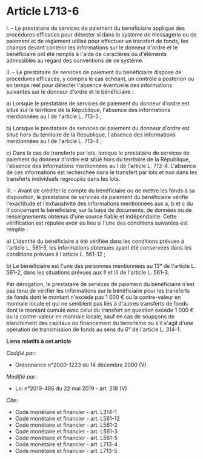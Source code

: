 # Article L713-6

I. – Le prestataire de services de paiement du bénéficiaire applique des procédures efficaces pour détecter si dans le
système de messagerie ou de paiement et de règlement utilisé pour effectuer un transfert de fonds, les champs devant contenir
les informations sur le donneur d'ordre et le bénéficiaire ont été remplis à l'aide de caractères ou d'éléments admissibles
au regard des conventions de ce système.

II. – Le prestataire de services de paiement du bénéficiaire dispose de procédures efficaces, y compris le cas échéant, un
contrôle a posteriori ou en temps réel pour détecter l'absence éventuelle des informations suivantes sur le donneur d'ordre
et le bénéficiaire :

a) Lorsque le prestataire de services de paiement du donneur d'ordre est situé sur le territoire de la République, l'absence
des informations mentionnées au I de l'article L. 713-5 ;

b) Lorsque le prestataire de services de paiement du donneur d'ordre est situé hors du territoire de la République, l'absence
des informations mentionnées au I de l'article L. 713-4 ;

c) Dans le cas de transferts par lots, lorsque le prestataire de services de paiement du donneur d'ordre est situé hors du
territoire de la République, l'absence des informations mentionnées au I de l'article L. 713-4. L'absence de ces informations
est recherchée dans le transfert par lots et non dans les transferts individuels regroupés dans les lots.

III. – Avant de créditer le compte du bénéficiaire ou de mettre les fonds à sa disposition, le prestataire de services de
paiement du bénéficiaire vérifie l'exactitude et l'exhaustivité des informations mentionnées aux a, b et c du II concernant
le bénéficiaire, sur la base de documents, de données ou de renseignements obtenus d'une source fiable et indépendante. Cette
vérification est réputée avoir eu lieu si l'une des conditions suivantes est remplie :

a) L'identité du bénéficiaire a été vérifiée dans les conditions prévues à l'article L. 561-5, les informations obtenues
ayant été conservées dans les conditions prévues à l'article L. 561-12 ;

b) Le bénéficiaire est l'une des personnes mentionnées au 13° de l'article L. 561-2, dans les situations prévues aux II et
III de l'article L. 561-3.

Par dérogation, le prestataire de services de paiement du bénéficiaire n'est pas tenu de vérifier les informations sur le
bénéficiaire pour les transferts de fonds dont le montant n'excède pas 1 000 € ou la contre-valeur en monnaie locale et qui
ne semblent pas liés à d'autres transferts de fonds dont le montant cumulé avec celui du transfert en question excède 1 000 €
ou la contre-valeur en monnaie locale, sauf en cas de soupçons de blanchiment des capitaux ou financement du terrorisme ou
s'il s'agit d'une opération de transmission de fonds au sens du 6° de l'article L. 314-1.

**Liens relatifs à cet article**

_Codifié par_:

  - Ordonnance n°2000-1223 du 14 décembre 2000 (V)

_Modifié par_:

  - Loi n°2019-486 du 22 mai 2019 - art. 218 (V)

_Cite_:

  - Code monétaire et financier - art. L314-1
  - Code monétaire et financier - art. L561-12
  - Code monétaire et financier - art. L561-2
  - Code monétaire et financier - art. L561-3
  - Code monétaire et financier - art. L561-5
  - Code monétaire et financier - art. L713-4
  - Code monétaire et financier - art. L713-5
